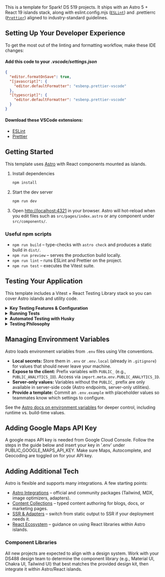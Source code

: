 This is a template for Spark! DS 519 projects. It ships with an Astro 5 + React 19 islands stack, along with eslint.config.mjs ([`ESLint`](https://eslint.org/)) and .prettierrc ([`Prettier`](https://prettier.io/)) aligned to industry-standard guidelines.

## Setting Up Your Developer Experience

To get the most out of the linting and formatting workflow, make these IDE changes:

#### Add this code to your _.vscode/settings.json_

```json
{
  "editor.formatOnSave": true,
  "[javascript]": {
    "editor.defaultFormatter": "esbenp.prettier-vscode"
  },
  "[typescript]": {
    "editor.defaultFormatter": "esbenp.prettier-vscode"
  }
}
```

#### Download these VSCode extensions:

- [ESLint](https://marketplace.visualstudio.com/items?itemName=dbaeumer.vscode-eslint)
- [Prettier](https://marketplace.visualstudio.com/items?itemName=esbenp.prettier-vscode)

## Getting Started

This template uses [Astro](https://docs.astro.build/) with React components mounted as islands.

1. Install dependencies
   ```bash
   npm install
   ```
2. Start the dev server
   ```bash
   npm run dev
   ```
3. Open [http://localhost:4321](http://localhost:4321) in your browser. Astro will hot-reload when you edit files such as `src/pages/index.astro` or any component under `src/components/`.

### Useful npm scripts

- `npm run build` – type-checks with `astro check` and produces a static build in `dist/`.
- `npm run preview` – serves the production build locally.
- `npm run lint` – runs ESLint and Prettier on the project.
- `npm run test` – executes the Vitest suite.

## Testing Your Application

This template includes a Vitest + React Testing Library stack so you can cover Astro islands and utility code.

<details>
  <summary><strong>Key Testing Features & Configuration</strong></summary>

#### Integrated Tools

- **Vitest:** Fast test runner compatible with Vite/Astro projects.
- **React Testing Library (RTL):** User-centric utilities for rendering and asserting against React components.
- **`@testing-library/jest-dom`:** Extends Vitest/Jest matchers with DOM-specific assertions such as `toBeInTheDocument`.

#### Configuration Files

- **`vitest.config.ts`:** Core Vitest configuration. Sets up jsdom, aliases (`@/` and `~/`), and pulls in the Astro + React plugins.
- **`vitest.setup.ts`:** Loaded before every test; registers RTL helpers and custom matchers.

#### Test File Location

- Co-locate tests with the code they cover (e.g., `Button.test.tsx` next to `Button.tsx`). Vitest is configured to pick up `*.test.{ts,tsx}` files.

</details>

<details>
  <summary><strong>Running Tests</strong></summary>

- **`npm test`**: Runs the full test suite once. (Used by Husky hooks.)
  ```bash
  npm test
  ```
- **`npm run test:watch`**: Re-runs affected tests on file change.
  ```bash
  npm run test:watch
  ```
- **`npm run test:coverage`**: Generates coverage reports in `coverage/`.
  ```bash
  npm run test:coverage
  ```
  </details>

<details>
  <summary><strong>Automated Testing with Husky</strong></summary>

To safeguard quality, Husky manages Git hooks:

- **`pre-commit`**: Executes `npx lint-staged` to lint/format staged files before committing.
- **`pre-push`**: Runs `npm test` to verify the suite before pushing.

Fix any issues surfaced by these hooks prior to completing your Git action.

</details>

<details>
  <summary><strong>Testing Philosophy</strong></summary>

- **Focus on User Behavior:** Prefer interactions that mirror how someone uses the UI rather than reaching into component internals.
- **Unit & Integration Coverage:** Mix small targeted tests with broader flows that stitch together multiple islands/utilities.
- **Confidence over Metrics:** Use coverage to spot gaps, but prioritize scenarios that protect critical behavior.
- **Readable Tests:** Keep assertions clear and avoid brittle selectors to make the suite easy to maintain.
</details>

## Managing Environment Variables

Astro loads environment variables from `.env` files using Vite conventions.

- **Local secrets:** Store them in `.env` or `.env.local` (already in `.gitignore`) for values that should never leave your machine.
- **Expose to the client:** Prefix variables with `PUBLIC_` (e.g., `PUBLIC_ANALYTICS_ID`). Access via `import.meta.env.PUBLIC_ANALYTICS_ID`.
- **Server-only values:** Variables without the `PUBLIC_` prefix are only available in server-side code (Astro endpoints, server-only utilities).
- **Provide a template:** Commit an `.env.example` with placeholder values so teammates know which settings to configure.

See the [Astro docs on environment variables](https://docs.astro.build/en/guides/environment-variables/) for deeper control, including runtime vs. build-time values.

## Adding Google Maps API Key

A google maps API key is needed from Google Cloud Console. Follow the steps in the guide below and insert your key in '.env' under PUBLIC_GOOGLE_MAPS_API_KEY. Make sure Maps, Autocomplete, and Geocoding are toggled on for your API key.

## Adding Additional Tech

Astro is flexible and supports many integrations. A few starting points:

- [Astro Integrations](https://docs.astro.build/en/guides/integrations-guide/) – official and community packages (Tailwind, MDX, image optimizers, adapters).
- [Content Collections](https://docs.astro.build/en/guides/content-collections/) – typed content authoring for blogs, docs, or marketing pages.
- [SSR & Adapters](https://docs.astro.build/en/guides/server-side-rendering/) – switch from static output to SSR if your deployment needs it.
- [React Ecosystem](https://docs.astro.build/en/guides/integrations-guide/react/) – guidance on using React libraries within Astro islands.

### Component Libraries

All new projects are expected to align with a design system. Work with your DS488 design team to determine the component library (e.g., Material UI, Chakra UI, Tailwind UI) that best matches the provided design kit, then integrate it within Astro/React islands.
